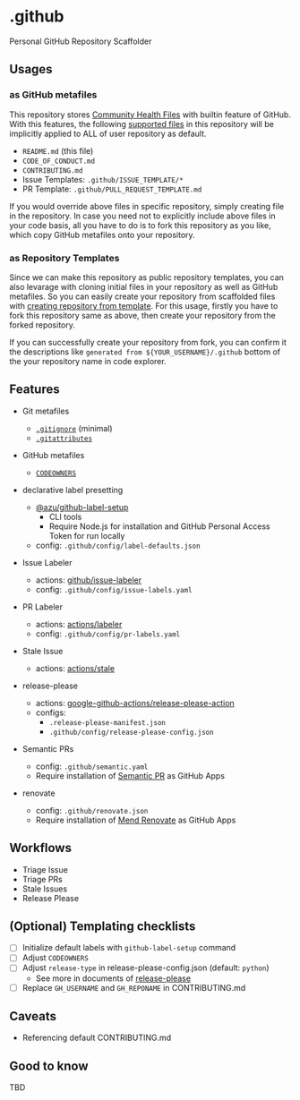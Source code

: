 # .github
Personal GitHub Repository Scaffolder

## Usages
### as GitHub metafiles
This repository stores [Community Health Files](https://docs.github.com/en/communities/setting-up-your-project-for-healthy-contributions/creating-a-default-community-health-file#about-default-community-health-files) with builtin feature of GitHub.
With this features, the following [supported files](https://docs.github.com/en/communities/setting-up-your-project-for-healthy-contributions/creating-a-default-community-health-file#supported-file-types) in this repository will be implicitly applied to ALL of user repository as default.
- `README.md` (this file)
- `CODE_OF_CONDUCT.md`
- `CONTRIBUTING.md`
- Issue Templates: `.github/ISSUE_TEMPLATE/*`
- PR Template: `.github/PULL_REQUEST_TEMPLATE.md`

If you would override above files in specific repository, simply creating file in the repository.
In case you need not to explicitly include above files in your code basis, all you have to do is to fork this repository as you like, which copy GitHub metafiles onto your repository.

### as Repository Templates
Since we can make this repository as public repository templates, you can also levarage with cloning initial files in your repository as well as GitHub metafiles.
So you can easily create your repository from scaffolded files with [creating repository from template](https://docs.github.com/en/repositories/creating-and-managing-repositories/creating-a-repository-from-a-template).
For this usage, firstly you have to fork this repository same as above, then create your repository from the forked repository.

If you can successfully create your repository from fork, you can confirm it the descriptions like `generated from ${YOUR_USERNAME}/.github` bottom of the your repository name in code explorer.

## Features
- Git metafiles
  - [`.gitignore`](https://git-scm.com/docs/gitignore) (minimal)
  - [`.gitattributes`](https://git-scm.com/docs/gitattributes)
- GitHub metafiles
  - [`CODEOWNERS`](https://docs.github.com/en/repositories/managing-your-repositorys-settings-and-features/customizing-your-repository/about-code-owners#about-code-owners)

- declarative label presetting
  - [@azu/github-label-setup](https://github.com/azu/github-label-setup)
    - CLI tools
    - Require Node.js for installation and GitHub Personal Access Token for run locally
  - config: `.github/config/label-defaults.json`

- Issue Labeler
  - actions: [github/issue-labeler](https://github.com/github/issue-labeler)
  - config: `.github/config/issue-labels.yaml`
- PR Labeler
  - actions: [actions/labeler](https://github.com/actions/labeler)
  - config: `.github/config/pr-labels.yaml`
- Stale Issue
  - actions: [actions/stale](https://github.com/actions/stale)
- release-please
  - actions: [google-github-actions/release-please-action](https://github.com/google-github-actions/release-please-action)
  - configs:
    - `.release-please-manifest.json`
    - `.github/config/release-please-config.json`

- Semantic PRs
  - config: `.github/semantic.yaml`
  - Require installation of [Semantic PR](https://github.com/apps/semantic-prs) as GitHub Apps
- renovate
  - config: `.github/renovate.json`
  - Require installation of [Mend Renovate](https://github.com/apps/renovate) as GitHub Apps

## Workflows
- Triage Issue
- Triage PRs
- Stale Issues
- Release Please

## (Optional) Templating checklists
- [ ] Initialize default labels with `github-label-setup` command
- [ ] Adjust `CODEOWNERS`
- [ ] Adjust `release-type` in release-please-config.json (default: `python`)
  - See more in documents of [release-please](https://github.com/googleapis/release-please?tab=readme-ov-file#strategy-language-types-supported)
- [ ] Replace `GH_USERNAME` and `GH_REPONAME` in CONTRIBUTING.md

## Caveats
- Referencing default CONTRIBUTING.md

## Good to know
TBD
